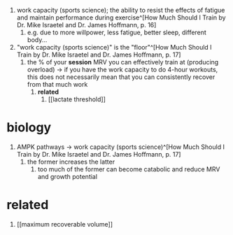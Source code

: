 1. work capacity (sports science); the ability to resist the effects of fatigue and maintain performance during exercise^[How Much Should I Train by Dr. Mike Israetel and Dr. James Hoffmann, p. 16]
	1. e.g. due to more willpower, less fatigue, better sleep, different body...
2. "work capacity (sports science)" is the "floor"^[How Much Should I Train by Dr. Mike Israetel and Dr. James Hoffmann, p. 17]
	1. the % of your **session** MRV you can effectively train at (producing overload)  → if you have the work capacity to do 4-hour workouts, this does not necessarily mean that you can consistently recover from that much work
		1. **related**
			1. [[lactate threshold]]

# biology
1. AMPK pathways → work capacity (sports science)^[How Much Should I Train by Dr. Mike Israetel and Dr. James Hoffmann, p. 17]
	1. the former increases the latter
		1. too much of the former can become catabolic and reduce MRV and growth potential

# related
1. [[maximum recoverable volume]]
